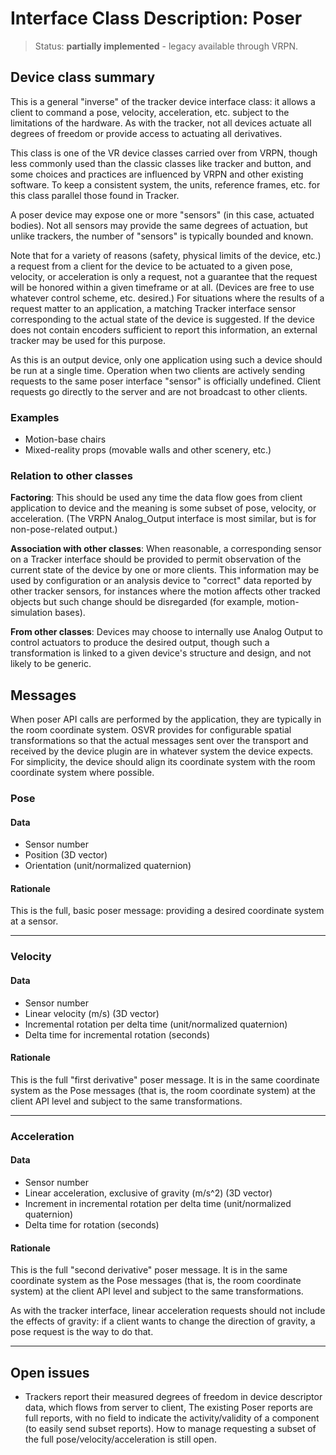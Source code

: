 # Interface Class Description: Poser

> Status: **partially implemented** - legacy available through VRPN.

## Device class summary
This is a general "inverse" of the tracker device interface class: it allows a client to command a pose, velocity, acceleration, etc. subject to the limitations of the hardware. As with the tracker, not all devices actuate all degrees of freedom or provide access to actuating all derivatives.

This class is one of the VR device classes carried over from VRPN, though less commonly used than the classic classes like tracker and button, and some choices and practices are influenced by VRPN and other existing software. To keep a consistent system, the units, reference frames, etc. for this class parallel those found in Tracker.

A poser device may expose one or more "sensors" (in this case, actuated bodies). Not all sensors may provide the same degrees of actuation, but unlike trackers, the number of "sensors" is typically bounded and known.

Note that for a variety of reasons (safety, physical limits of the device, etc.) a request from a client for the device to be actuated to a given pose, velocity, or acceleration is only a request, not a guarantee that the request will be honored within a given timeframe or at all. (Devices are free to use whatever control scheme, etc. desired.) For situations where the results of a request matter to an application, a matching Tracker interface sensor corresponding to the actual state of the device is suggested. If the device does not contain encoders sufficient to report this information, an external tracker may be used for this purpose.

As this is an output device, only one application using such a device should be run at a single time. Operation when two clients are actively sending requests to the same poser interface "sensor" is officially undefined. Client requests go directly to the server and are not broadcast to other clients.

### Examples
- Motion-base chairs
- Mixed-reality props (movable walls and other scenery, etc.)

### Relation to other classes
**Factoring**: This should be used any time the data flow goes from client application to device and the meaning is some subset of pose, velocity, or acceleration. (The VRPN Analog_Output interface is most similar, but is for non-pose-related output.)

**Association with other classes**: When reasonable, a corresponding sensor on a Tracker interface should be provided to permit observation of the current state of the device by one or more clients. This information may be used by configuration or an analysis device to "correct" data reported by other tracker sensors, for instances where the motion affects other tracked objects but such change should be disregarded (for example, motion-simulation bases).

**From other classes**: Devices may choose to internally use Analog Output to control actuators to produce the desired output, though such a transformation is linked to a given device's structure and design, and not likely to be generic.

## Messages
When poser API calls are performed by the application, they are typically in the room coordinate system. OSVR provides for configurable spatial transformations so that the actual messages sent over the transport and received by the device plugin are in whatever system the device expects. For simplicity, the device should align its coordinate system with the room coordinate system where possible.

### Pose
#### Data
- Sensor number
- Position (3D vector)
- Orientation (unit/normalized quaternion)

#### Rationale
This is the full, basic poser message: providing a desired coordinate system at a sensor.

---

### Velocity
#### Data
- Sensor number
- Linear velocity (m/s) (3D vector)
- Incremental rotation per delta time (unit/normalized quaternion)
- Delta time for incremental rotation (seconds)

#### Rationale
This is the full "first derivative" poser message. It is in the same coordinate system as the Pose messages (that is, the room coordinate system) at the client API level and subject to the same transformations.

---

### Acceleration
#### Data
- Sensor number
- Linear acceleration, exclusive of gravity (m/s^2) (3D vector)
- Increment in incremental rotation per delta time (unit/normalized quaternion)
- Delta time for rotation (seconds)

#### Rationale
This is the full "second derivative" poser message. It is in the same coordinate system as the Pose messages (that is, the room coordinate system) at the client API level and subject to the same transformations.

As with the tracker interface, linear acceleration requests should not include the effects of gravity: if a client wants to change the direction of gravity, a pose request is the way to do that.

---

## Open issues

- Trackers report their measured degrees of freedom in device descriptor data, which flows from server to client, The existing Poser reports are full reports, with no field to indicate the activity/validity of a component (to easily send subset reports). How to manage requesting a subset of the full pose/velocity/acceleration is still open.